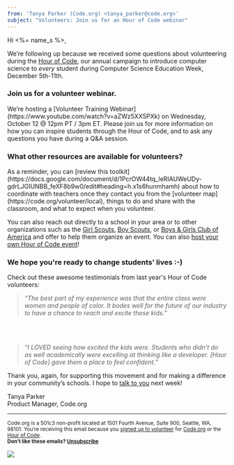 ```yaml
---
from: 'Tanya Parker (Code.org) <tanya_parker@code.org>'
subject: "Volunteers: Join us for an Hour of Code webinar"
---
```

Hi <%= name_s %>,

We’re following up because we received some questions about volunteering during the [Hour of Code](https://hourofcode.com), our annual campaign to introduce computer science to *every* student during Computer Science Education Week, December 5th-11th.

<h3>Join us for a volunteer webinar.</h3>
We’re hosting a [Volunteer Training Webinar](https://www.youtube.com/watch?v=aZWz5XX5PXk) on Wednesday, October 12 @ 12pm PT / 3pm ET. Please join us for more information on how you can inspire students through the Hour of Code, and to ask any questions you have during a Q&A session.

<h3>What other resources are available for volunteers?</h3>
As a reminder, you can [review this toolkit](https://docs.google.com/document/d/1PcrOW44tq_leRIAUWeUDy-gdrLJGIUNBB_feXF8b9w0/edit#heading=h.x1s6hunmhamh) about how to coordinate with teachers once they contact you from the [volunteer map](https://code.org/volunteer/local), things to do and share with the classroom, and what to expect when you volunteer. 

You can also reach out directly to a school in your area or to other organizations such as the [Girl Scouts](http://www.girlscouts.org/en/adults/volunteer.html), [Boy Scouts](https://beascout.scouting.org/Volunteer.aspx), or [Boys & Girls Club of America](http://greatfutures.org/pages/) and offer to help them organize an event. You can also [host your own Hour of Code event](http://hourofcode.com/#join)!

<h3>We hope you're ready to change students' lives :-)</h3>
Check out these awesome testimonials from last year's Hour of Code volunteers: 

> <em>“The best part of my experience was that the entire class were women and people of color. It bodes well for the future of our industry to have a chance to reach and excite these kids.”</em>
>

</br>
</br>

> <em>“I LOVED seeing how excited the kids were. Students who didn’t do as well academically were excelling at thinking like a developer. [Hour of Code] gave them a place to feel confident.”</em>

Thank you, again, for supporting this movement and for making a difference in your community’s schools. I hope to [talk to you](https://www.youtube.com/watch?v=aZWz5XX5PXk) next week! 

Tanya Parker<br>
Product Manager, Code.org


<p>
<hr/>
<small>
Code.org is a 501c3 non-profit located at 1501 Fourth Avenue, Suite 900, Seattle, WA, 98101. You’re receiving this email because you <a href="https://code.org/volunteer">signed up to volunteer</a> for <a href="https://code.org/">Code.org</a> or the <a href="https://hourofcode.com/">Hour of Code</a>. <br /><strong>Don’t like these emails? <a href="<%= unsubscribe_link %>">Unsubscribe</a></strong>
</small></p>

![](<%= tracking_pixel %>)
 
